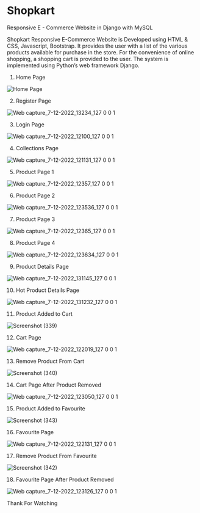 # Shopkart
Responsive E - Commerce Website in Django with MySQL

Shopkart Responsive E-Commerce Website is
Developed using HTML & CSS, Javascript, Bootstrap. It
provides the user with a list of the various products available
for purchase in the store. For the convenience of online
shopping, a shopping cart is provided to the user. 
The system is implemented using Python’s web
framework Django.


1. Home Page

![Home Page](https://user-images.githubusercontent.com/116350176/206112485-32de3609-08d6-4e77-8c5c-8357251ffbe4.jpeg)


2. Register Page

![Web capture_7-12-2022_13234_127 0 0 1](https://user-images.githubusercontent.com/116350176/206116785-9d561582-9728-4dff-a193-9d655c9b6de7.jpeg)


3. Login Page

![Web capture_7-12-2022_12100_127 0 0 1](https://user-images.githubusercontent.com/116350176/206114998-b2f39c7b-f17d-480b-b4dd-80da67585bb3.jpeg)


4. Collections Page

![Web capture_7-12-2022_121131_127 0 0 1](https://user-images.githubusercontent.com/116350176/206115160-806f53b2-d6f5-4679-b8dd-8377191b966f.jpeg)


5. Product Page 1

![Web capture_7-12-2022_12357_127 0 0 1](https://user-images.githubusercontent.com/116350176/206115621-63b4ed01-4e5d-498e-8a05-060cd3f373e3.jpeg)


6. Product Page 2

![Web capture_7-12-2022_123536_127 0 0 1](https://user-images.githubusercontent.com/116350176/206117219-4015586f-b019-495b-970b-28a8071ff985.jpeg)


7. Product Page 3

![Web capture_7-12-2022_12365_127 0 0 1](https://user-images.githubusercontent.com/116350176/206117341-01b7ce1a-890d-4440-a475-59681214881e.jpeg)


8. Product Page 4

![Web capture_7-12-2022_123634_127 0 0 1](https://user-images.githubusercontent.com/116350176/206119103-2028b4d0-f0de-4f23-a47c-8e509678c3f4.jpeg)

9. Product Details Page

![Web capture_7-12-2022_131145_127 0 0 1](https://user-images.githubusercontent.com/116350176/206118281-04e9af53-4f7e-4995-8c80-c7fa37a10342.jpeg)


10. Hot Product Details Page

![Web capture_7-12-2022_131232_127 0 0 1](https://user-images.githubusercontent.com/116350176/206118561-2ea090a6-a80b-4593-81d3-c49f51a7fe1d.jpeg)


11. Product Added to Cart

![Screenshot (339)](https://user-images.githubusercontent.com/116350176/206124054-0609879b-34e5-4172-ab15-d43f453fe654.png)


12. Cart Page

![Web capture_7-12-2022_122019_127 0 0 1](https://user-images.githubusercontent.com/116350176/206124962-f4ff9ea6-2945-4fab-8aa8-194f3debfc74.jpeg)


13. Remove Product From Cart

![Screenshot (340)](https://user-images.githubusercontent.com/116350176/206125550-1e21c044-1bc3-46f0-9ee5-a5155a34bd02.png)


14. Cart Page After Product Removed

![Web capture_7-12-2022_123050_127 0 0 1](https://user-images.githubusercontent.com/116350176/206126034-3d4a7250-6831-4064-8b6d-5b53d3beb527.jpeg)


15. Product Added to Favourite

![Screenshot (343)](https://user-images.githubusercontent.com/116350176/206128700-40867911-ef0b-4eef-af70-f4c1256e8d3d.png)


16. Favourite Page

![Web capture_7-12-2022_122131_127 0 0 1](https://user-images.githubusercontent.com/116350176/206126302-da166dd0-955c-42e4-9d3e-01cbd7fbb5a8.jpeg)


17. Remove Product From Favourite

![Screenshot (342)](https://user-images.githubusercontent.com/116350176/206126925-28804b27-20e5-4576-9f47-5ab4a98e9fa5.png)


18. Favourite Page After Product Removed

![Web capture_7-12-2022_123126_127 0 0 1](https://user-images.githubusercontent.com/116350176/206127231-56c603de-7c90-40d0-81a2-f887e0a892c4.jpeg)


Thank For Watching













